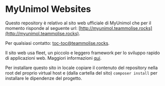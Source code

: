 MyUnimol Websites
==========

Questo repository è relativo al sito web ufficiale di MyUnimol che per il momento risponde al seguente url: [http://myunimol.teammolise.rocks](http://myunimol.teammolise.rocks).

Per qualsiasi contatto: [toc-toc@teammolise.rocks](mailto:toc-toc@teammolise.rocks).

Il sito web usa fleet, un piccolo e leggero framework per lo sviluppo rapido di applicazioni web. Maggiori informazioni [qui](https://github.com/mattmezza/fleet).

Per installare questo sito in locale copiare il contenuto del repository nella root del proprio virtual host e (dalla cartella del sito) `composer install` per installare le dipendenze del progetto.
